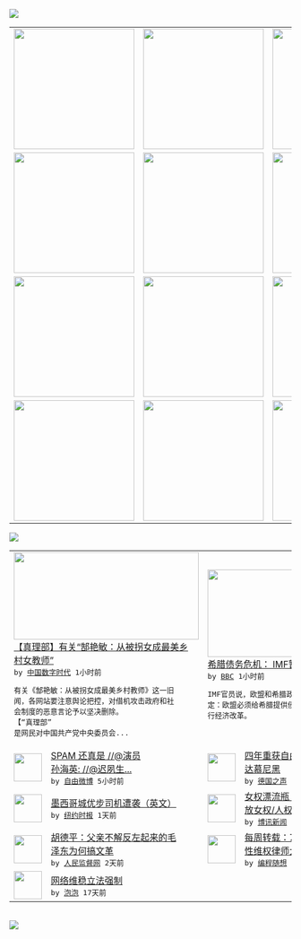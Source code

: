 

<a href="https://github.com/greatfire/z/raw/master/FreeBrowser.apk"><img src="https://raw.githubusercontent.com/greatfire/wiki/master/x/header.png" /></a><table><tr><td width="262" align="center" valign="center"><a href="https://github.com/greatfire/wiki/wiki/nyt" title="纽约时报中文网 国际纵览"><img src="https://raw.githubusercontent.com/greatfire/wiki/master/x/nyt_flag.png" width="215"/></a></td><td width="262" align="center" valign="center"><a href="https://github.com/greatfire/wiki/wiki/dw" title=""><img src="https://raw.githubusercontent.com/greatfire/wiki/master/x/dw_flag.png" width="215"/></a></td><td width="262" align="center" valign="center"><a href="https://github.com/greatfire/wiki/wiki/rmjd" title=""><img src="https://raw.githubusercontent.com/greatfire/wiki/master/x/rmjd_flag.png" width="215"/></a></td></tr><tr><td width="262" align="center" valign="center"><a href="https://github.com/paopaonetizen/website" title="泡泡 - 未经审查的互联网信息"><img src="https://raw.githubusercontent.com/greatfire/wiki/master/x/pp_flag.png" width="215"/></a></td><td width="262" align="center" valign="center"><a href="https://github.com/getlantern/mirror" title="以及自由微博和GreatFire.org官方中文论坛"><img src="https://raw.githubusercontent.com/greatfire/wiki/master/x/lantern_flag.png" width="215"/></a></td><td width="262" align="center" valign="center"><a href="https://github.com/cdtmirrors/m/" title=""><img src="https://raw.githubusercontent.com/greatfire/wiki/master/x/cdt_flag.png" width="215"/></a></td></tr><tr><td width="262" align="center" valign="center"><a href="https://github.com/program-think/blog" title="编程随想的博客"><img src="https://raw.githubusercontent.com/greatfire/wiki/master/x/pt_flag.png" width="215"/></a></td><td width="262" align="center" valign="center"><a href="https://github.com/greatfire/wiki/wiki/bbc" title=""><img src="https://raw.githubusercontent.com/greatfire/wiki/master/x/bbc_flag.png" width="215"/></a></td><td width="262" align="center" valign="center"><a href="https://github.com/freeweibo/s" title="自由微博 - 匿名和不受屏蔽的新浪微博搜索"><img src="https://raw.githubusercontent.com/greatfire/wiki/master/x/fw_flag.png" width="215"/></a></td></tr><tr><td width="262" align="center" valign="center"><a href="https://github.com/greatfire/wiki/wiki/google" title=""><img src="https://raw.githubusercontent.com/greatfire/wiki/master/x/google_flag.png" width="215"/></a></td><td width="262" align="center" valign="center"><a href="https://github.com/bxnews/boxun" title=""><img src="https://raw.githubusercontent.com/greatfire/wiki/master/x/bx_flag.png" width="215"/></a></td><td width="262" align="center" valign="center"><a href="https://github.com/greatfire/wiki/wiki/open-source" title="欢迎访问GreatFire.org开发者项目网站"><img src="https://raw.githubusercontent.com/greatfire/wiki/master/x/open-source_flag.png" width="215"/></a></td></tr></table><img src="https://raw.githubusercontent.com/greatfire/wiki/master/x/newsfeed text.png" /><table cols="4"><tr><td colspan="2" width="380"><a href="http://feedproxy.google.com/~r/chinadigitaltimes/odSQ/~3/lSw2bjYu0D0/"><img src="http://chinadigitaltimes.net/chinese/files/2011/05/zhenlibu.jpg" width="330" height="156"/></a></br><a href="http://feedproxy.google.com/~r/chinadigitaltimes/odSQ/~3/lSw2bjYu0D0/">【真理部】有关“郜艳敏：从被拐女成最美乡<br/>村女教师”</a></br><kbd> by <a href="http://chinadigitaltimes.net/chinese/">中国数字时代</a> 1小时前 </kbd></br><pre>有关《郜艳敏：从被拐女成最美乡村教师》这一旧<br/>闻，各网站要注意舆论把控，对借机攻击政府和社<br/>会制度的恶意言论予以坚决删除。
【“真理部”<br/>是网民对中国共产党中央委员会...</pre></td><td colspan="2" width="380"><a href="http://www.bbc.com/zhongwen/simp/world/2015/07/150730_imf_greece"><img src="http://a.files.bbci.co.uk/worldservice/live/assets/images/2015/07/21/150721034702_greece_repaid_20bn_to_imf_144x81_ap.jpg" width="330" height="156"/></a></br><a href="http://www.bbc.com/zhongwen/simp/world/2015/07/150730_imf_greece">希腊债务危机： IMF暂时不会参加救助</a></br><kbd> by <a href="http://www.bbc.co.uk/zhongwen/simp">BBC</a> 1小时前 </kbd></br><pre>IMF官员说，欧盟和希腊政府都必须作出艰难决<br/>定：欧盟必须给希腊提供债务减免，而希腊必须执<br/>行经济改革。</pre></td></tr><tr><td><img src="http://ww4.sinaimg.cn/large/868ab95bjw1eul8vo8d4gj20cn07fjs6.jpg" width="50" height="50"/></td><td width="280"><a href="https://freeweibo.com/weibo/3870467036831787">SPAM 还真是 //@演员<br/>孙海英: //@迟夙生...</a></br><kbd> by <a href="https://freeweibo.com/">自由微博</a> 5小时前 </kbd></td><td><img src="http://www.dw.com/image/0,,18619047_302,00.jpg" width="50" height="50"/></td><td width="280"><a href="http://dw.com/p/1G7ED?maca=chi-GK-text-greatfire-all-chinese-15625-xml-mrss">四年重获自由身 艾未未首站抵<br/>达慕尼黑</a></br><kbd> by <a href="http://dw.de">德国之声</a> 5小时前 </kbd></td></tr><tr><td><img src="https://raw.githubusercontent.com/greatfire/wiki/master/x/nyt_logo.png" width="50" height="50"/></td><td width="280"><a href="http://d2qpqq35l60wq5.cloudfront.net/world/20150730/cc30ap-uber/">墨西哥城优步司机遭袭（英文）</a></br><kbd> by <a href="http://m.cn.nytimes.com/">纽约时报</a> 1天前 </kbd></td><td><img src="https://raw.githubusercontent.com/greatfire/wiki/master/x/bx_logo.png" width="50" height="50"/></td><td width="280"><a href="http://www.boxun.com/news/gb/china/2015/07/201507301314.shtml">女权漂流瓶：接力转发，呼吁释<br/>放女权/人权律师请看博...</a></br><kbd> by <a href="http://www.boxun.com">博讯新闻</a> 1天前 </kbd></td></tr><tr><td><img src="http://www.rmjdw.com/uploads/allimg/150728/1AG2K61-0.jpg" width="50" height="50"/></td><td width="280"><a href="http://www.rmjdw.com//shidaixianfeng/20150728/15140.html">胡德平：父亲不解反左起来的毛<br/>泽东为何搞文革 </a></br><kbd> by <a href="http://www.rmjdw.com/">人民监督网</a> 2天前 </kbd></td><td><img src="http://lh3.googleusercontent.com/hB_gJ54NTPW309o1V-wyNZ-CginnJUDhFMU0ZrPrYeCTWgz9l1ZnfzsuatKk-R3Kb24xgGYqgZ_91WVk24YSRrI2Z6QguSHdcqXdMlPusIj6KxJyDgFQ8v4D8CAl2AKyb2QjmoM6Bw" width="50" height="50"/></td><td width="280"><a href="http://feedproxy.google.com/~r/programthink/~3/evetjP9cVVc/weekly-share-90.html">每周转载：710事件——全国<br/>性维权律师大抓捕（外媒...</a></br><kbd> by <a href="http://program-think.blogspot.com">编程随想</a> 3天前 </kbd></td></tr><tr><td><img src="http://pao-pao.net/sites/pao-pao.net/files/styles/base_adaptive/public/6523513689_baeec3c53c_z_0.jpg?itok=NM8cQ_d1" width="50" height="50"/></td><td width="280"><a href="https://pao-pao.net/article/593">网络维稳立法强制</a></br><kbd> by <a href="https://pao-pao.net">泡泡</a> 17天前 </kbd></td></table></br><a href="https://github.com/greatfire/z/raw/master/FreeBrowser.apk"><img src="https://raw.githubusercontent.com/greatfire/wiki/master/x/download app.png" /></a>